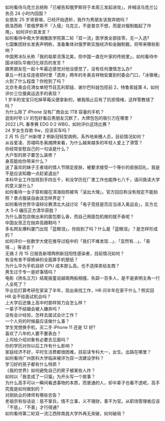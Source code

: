 如何看待乌克兰总统称「已被告知俄罗斯将于本周三发起进攻」，并喊话乌克兰公务员 24 小时内回国？  
女朋友 25 岁肾衰竭，已经开始透析，我作为男朋友该放弃她吗？  
佩洛西称「若俄罗斯不『入侵』乌克兰，不是普京不想，而是对俄制裁起了作用」，如何评价其发言？  
如何看待中南大学湘雅医学院第二轮「双一流」医学类全部挂零，无一入选?  
七国集团财长发表声明称，准备集体对俄罗斯实施经济和金融制裁，将带来哪些影响？  
中国男冰队长称「我的祖辈流落北美，但中国一直在叶家的传统里」，如何看待中国冰球队华裔归化球员的发言？  
跟男朋友在一起十年最近感觉对他没感觉了，没有任何激情怎么办?  
章丘一村主任连夜把村里「遗弃」两年的冬奥吉祥物安置到村委会门口，「冰墩墩」火到了什么程度？你抢到了吗？  
北京冬奥会花滑女单短节目瓦利耶娃、谢尔巴科娃包揽前 2，特鲁索娃第 4，如何评价三位俄奥运选手的表现？  
1 岁半的宝宝只吃掉草莓尖便拿新的，被我阻止后有了抗拒情绪，这样管教错了吗？  
为什么除了 iPhone 没有厂商会出 1TB 容量的手机？  
逛街时夸 LV 的包好看后男朋友沉默了，大牌包包的吸引力在哪里？  
2022 LPL 春季赛 EDG 0:2 WBG，如何评价这场比赛？  
24 岁女生存款 9w，应该买车吗？  
2 月 15 日广州新增 2 例新冠轻型病例，系外地来穗人员，目前情况如何？  
从谷爱凌、苏翊鸣冬奥摘牌来看，为什么越来越多的年轻人爱上了滑雪？  
你经常安慰自己的一句话是什么？  
大户型的房子要怎么装修？  
身高能给你带来什么？  
送了喜欢的妹子王者瑶的情人节限定皮肤，被要求接受一个等价的皮肤回礼，我是不是应该知趣一点赶紧退出?  
本科毕业工作加班到手四五千，和没学历在厂里工作也能挣七八千，请问我读大学的意义是什么?  
如何看待一女子穿和服在洱海拍照被骂「滚出大理」，官方回应称没有规定不能拍照？景点服装自由该怎样界定？  
如何看待世界华语辩论赛清北大战讨论「电子竞技是否应当进入奥运会」，反方北大 5-0 碾压正方清华获胜？  
为什么面包店做出来的面包那么香，而自己用面包机做的就不香呢？  
中国女孩正在抛弃高跟鞋吗？  
多名网友爆料厦门出现「蓝眼泪」，你拍到了吗？什么是「蓝眼泪」？是怎样形成的？  
如何评价一些数学大佬在推导过程中的「我们不难发现…」、「显然有…」、「易得…」等语言？  
无锡 2 月 15 日报告新增两例新冠阳性感染者，目前情况如何？  
有没有舍不得换掉的全面屏手机壁纸？  
为什么华为手机自研 CPU 成本那么高，也不选择卖给友商？  
男生过于专一是好事情吗？  
电影《扬名立万》结尾报童说越南两船相撞，失踪一百多人，是不是表明主角一行人全死了？  
毕业后打算考研在家呆了半年，现出来找工作，HR 问半年在家干什么？照实回 HR 会不给面试机会吗？  
上大学后还像上高中时那样努力会怎么样？  
一辈子不结婚会被人嫌弃吗？  
没有会计经验，怎样去面试会计工作？  
一个人穷的时候最应该做什么事？  
学生党想换手机，买二手 iPhone 11 还是 12 好?  
喜欢了八年的人要不要表白？  
上司给介绍对象有必要去见面吗？  
你的学历对你以后工作有什么影响？  
家庭经济不好，平时生活费都很困难，目前读专科大一，女生。出路在哪里？  
如何看待广州医科大学临床被评为双一流建设学科？  
学习好的孩子都有什么特质？  
《我的世界》如何避免自己的房子被某些人炸？  
如何以「我变成了一只猫」为开头写一个故事？  
为什么高手可以一瞬间看透事物的本质，而普通的人，却半辈子也看不透呢，高手究竟是如何做到的？  
对刚执业的律师有哪些忠告？  
老祖宗有俗话说：慈不掌兵，情不立事，义不理财，善不为官。从职场管理者应该「不慈」、「不善」才行得通?  
如何看待第二轮双一流江西除南昌大学外再无突破，如何破局？  
